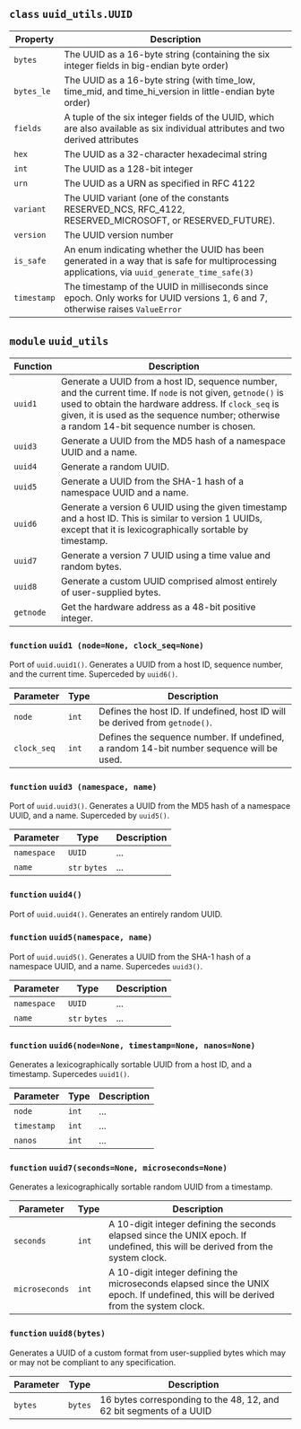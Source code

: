 ## `class` **`uuid_utils.UUID`**

| Property    | Description                                                                                                                                     |
| ----------- | ----------------------------------------------------------------------------------------------------------------------------------------------- |
| `bytes`     | The UUID as a 16-byte string (containing the six integer fields in big-endian byte order)                                                       |
| `bytes_le`  | The UUID as a 16-byte string (with time_low, time_mid, and time_hi_version in little-endian byte order)                                         |
| `fields`    | A tuple of the six integer fields of the UUID, which are also available as six individual attributes and two derived attributes                 |
| `hex`       | The UUID as a 32-character hexadecimal string                                                                                                   |
| `int`       | The UUID as a 128-bit integer                                                                                                                   |
| `urn`       | The UUID as a URN as specified in RFC 4122                                                                                                      |
| `variant`   | The UUID variant (one of the constants RESERVED_NCS, RFC_4122, RESERVED_MICROSOFT, or RESERVED_FUTURE).                                         |
| `version`   | The UUID version number                                                                                                                         |
| `is_safe`   | An enum indicating whether the UUID has been generated in a way that is safe for multiprocessing applications, via `uuid_generate_time_safe(3)` |
| `timestamp` | The timestamp of the UUID in milliseconds since epoch. Only works for UUID versions 1, 6 and 7, otherwise raises `ValueError`                   |

## `module` **`uuid_utils`**

| Function  | Description                                                                                                                                                                                                                                                          |
| --------- | -------------------------------------------------------------------------------------------------------------------------------------------------------------------------------------------------------------------------------------------------------------------- |
| `uuid1`   | Generate a UUID from a host ID, sequence number, and the current time. If `node` is not given, `getnode()` is used to obtain the hardware address.  If `clock_seq` is given, it is used as the sequence number; otherwise a random 14-bit sequence number is chosen. |
| `uuid3`   | Generate a UUID from the MD5 hash of a namespace UUID and a name.                                                                                                                                                                                                    |
| `uuid4`   | Generate a random UUID.                                                                                                                                                                                                                                              |
| `uuid5`   | Generate a UUID from the SHA-1 hash of a namespace UUID and a name.                                                                                                                                                                                                  |
| `uuid6`   | Generate a version 6 UUID using the given timestamp and a host ID. This is similar to version 1 UUIDs, except that it is lexicographically sortable by timestamp.                                                                                                    |
| `uuid7`   | Generate a version 7 UUID using a time value and random bytes.                                                                                                                                                                                                       |
| `uuid8`   | Generate a custom UUID comprised almost entirely of user-supplied bytes.                                                                                                                                                                                             |
| `getnode` | Get the hardware address as a 48-bit positive integer.                                                                                                                                                                                                               |

### `function` **`uuid1 (node=None, clock_seq=None)`**
Port of `uuid.uuid1()`. Generates a UUID from a host ID, sequence number, and the current time. Superceded by `uuid6()`.

| Parameter   | Type  | Description                                                                              |
| ----------- | ----- | ---------------------------------------------------------------------------------------- |
| `node`      | `int` | Defines the host ID. If undefined, host ID will be derived from `getnode()`.        |
| `clock_seq` | `int` | Defines the sequence number. If undefined, a random 14-bit number sequence will be used. |

### `function` **`uuid3 (namespace, name)`**
Port of `uuid.uuid3()`. Generates a UUID from the MD5 hash of a namespace UUID, and a name. Superceded by `uuid5()`.

| Parameter   | Type          | Description |
| ----------- | ------------- | ----------- |
| `namespace` | `UUID`        | ...         |
| `name`      | `str` `bytes` | ...         |

### `function` `uuid4()`
Port of `uuid.uuid4()`. Generates an entirely random UUID.

### `function` `uuid5(namespace, name)`
Port of `uuid.uuid5()`. Generates a UUID from the SHA-1 hash of a namespace UUID, and a name. Supercedes `uuid3()`.

| Parameter   | Type          | Description |
| ----------- | ------------- | ----------- |
| `namespace` | `UUID`        | ...         |
| `name`      | `str` `bytes` | ...         |

### `function` `uuid6(node=None, timestamp=None, nanos=None)`
Generates a lexicographically sortable UUID from a host ID, and a timestamp. Supercedes `uuid1()`.

| Parameter   | Type  | Description |
| ----------- | ----- | ----------- |
| `node`      | `int` | ...         |
| `timestamp` | `int` | ...         |
| `nanos`     | `int` | ...         |

### `function` **`uuid7(seconds=None, microseconds=None)`**
Generates a lexicographically sortable random UUID from a timestamp.

| Parameter      | Type  | Description                                                                                                                          |
| -------------- | ----- | ------------------------------------------------------------------------------------------------------------------------------------ |
| `seconds`      | `int` | A 10-digit integer defining the seconds elapsed since the UNIX epoch. If undefined, this will be derived from the system clock.      |
| `microseconds` | `int` | A 10-digit integer defining the microseconds elapsed since the UNIX epoch. If undefined, this will be derived from the system clock. |

### `function` **`uuid8(bytes)`**
Generates a UUID of a custom format from user-supplied bytes which may or may not be compliant to any specification.

| Parameter | Type    | Description                                                         |
| --------- | ------- | ------------------------------------------------------------------- |
| `bytes`   | `bytes` | 16 bytes corresponding to the 48, 12, and 62 bit segments of a UUID |
